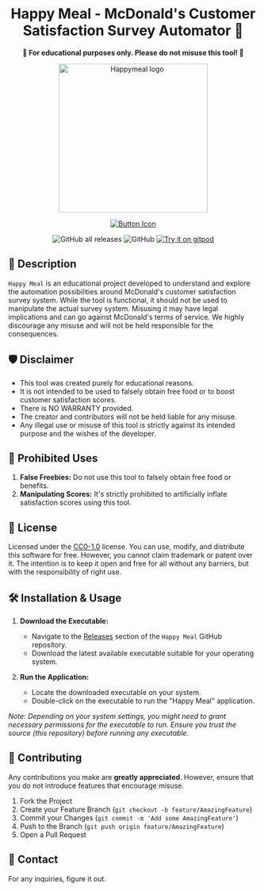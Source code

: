 <div align=center>
           
# Happy Meal - McDonald's Customer Satisfaction Survey Automator 🍔

**🚫 For educational purposes only. Please do not misuse this tool! 🚫**

<img src="Happy_meal.png"
           alt="Happymeal logo"
             style="height: 300px; width: auto;" />

[![Button Icon]][Link]

[Button Icon]: https://img.shields.io/badge/Installation-f44336?style=for-the-badge&logoColor=white&logo=DocuSign

[Link]: https://github.com/ForgedCore8/happymeal/releases/latest/download/HappyMeal.exe

![GitHub all releases](https://img.shields.io/github/downloads/ForgedCore8/happymeal/total) ![GitHub](https://img.shields.io/github/license/ForgedCore8/happymeal) [![Try it on gitpod](https://img.shields.io/badge/try-on%20gitpod-brightgreen.svg)](https://gitpod.io/#https://github.com/ForgedCore8/happymeal)


</div>

## 📜 Description

`Happy Meal` is an educational project developed to understand and explore the automation possibilities around McDonald's customer satisfaction survey system. While the tool is functional, it should not be used to manipulate the actual survey system. Misusing it may have legal implications and can go against McDonald's terms of service. We highly discourage any misuse and will not be held responsible for the consequences.

## 🛡️ Disclaimer

- This tool was created purely for educational reasons.
- It is not intended to be used to falsely obtain free food or to boost customer satisfaction scores.
- There is NO WARRANTY provided.
- The creator and contributors will not be held liable for any misuse.
- Any illegal use or misuse of this tool is strictly against its intended purpose and the wishes of the developer.

## 🚫 Prohibited Uses

1. **False Freebies:** Do not use this tool to falsely obtain free food or benefits.
2. **Manipulating Scores:** It's strictly prohibited to artificially inflate satisfaction scores using this tool.

## 📜 License

Licensed under the [CC0-1.0](https://creativecommons.org/publicdomain/zero/1.0/) license. You can use, modify, and distribute this software for free. However, you cannot claim trademark or patent over it. The intention is to keep it open and free for all without any barriers, but with the responsibility of right use.

## 🛠️ Installation & Usage

1. **Download the Executable:**
   - Navigate to the [Releases](https://github.com/ForgedCore8/happymeal/releases) section of the `Happy Meal` GitHub repository.
   - Download the latest available executable suitable for your operating system.

2. **Run the Application:**
   - Locate the downloaded executable on your system.
   - Double-click on the executable to run the "Happy Meal" application.

*Note: Depending on your system settings, you might need to grant necessary permissions for the executable to run. Ensure you trust the source (this repository) before running any executable.*

## 🤝 Contributing

Any contributions you make are **greatly appreciated**. However, ensure that you do not introduce features that encourage misuse.

1. Fork the Project
2. Create your Feature Branch (`git checkout -b feature/AmazingFeature`)
3. Commit your Changes (`git commit -m 'Add some AmazingFeature'`)
4. Push to the Branch (`git push origin feature/AmazingFeature`)
5. Open a Pull Request

## 📧 Contact

For any inquiries, figure it out.
